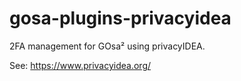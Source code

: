 # gosa-plugins-privacyidea

2FA management for GOsa² using privacyIDEA.

See: https://www.privacyidea.org/
